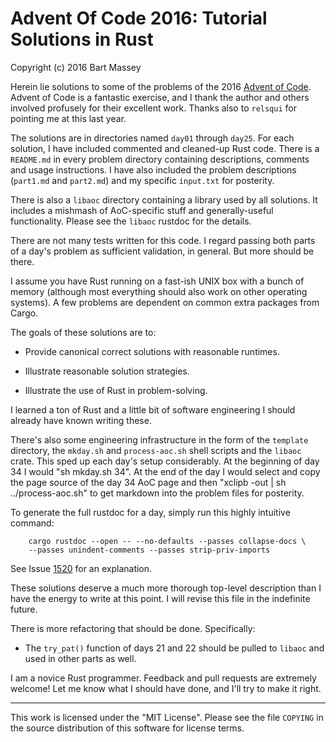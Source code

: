 # Advent Of Code 2016: Tutorial Solutions in Rust
Copyright (c) 2016 Bart Massey

Herein lie solutions to some of the problems of the 2016
[Advent of Code](http://adventofcode.com). Advent of Code is
a fantastic exercise, and I thank the author and others
involved profusely for their excellent work. Thanks also to
`relsqui` for pointing me at this last year.

The solutions are in directories named `day01` through
`day25`. For each solution, I have included commented and
cleaned-up Rust code. There is a `README.md` in every
problem directory containing descriptions, comments and
usage instructions. I have also included the problem
descriptions (`part1.md` and `part2.md`) and my specific
`input.txt` for posterity.

There is also a `libaoc` directory containing a library used
by all solutions. It includes a mishmash of AoC-specific
stuff and generally-useful functionality. Please see the
`libaoc` rustdoc for the details.

There are not many tests written for this code. I regard
passing both parts of a day's problem as sufficient
validation, in general.  But more should be there.

I assume you have Rust running on a fast-ish UNIX box with a
bunch of memory (although most everything should also work
on other operating systems).  A few problems are dependent
on common extra packages from Cargo.

The goals of these solutions are to:

* Provide canonical correct solutions with reasonable
  runtimes.

* Illustrate reasonable solution strategies.

* Illustrate the use of Rust in problem-solving.

I learned a ton of Rust and a little bit of software
engineering I should already have known writing these.

There's also some engineering infrastructure in the form of
the `template` directory, the `mkday.sh` and
`process-aoc.sh` shell scripts and the `libaoc` crate.  This
sped up each day's setup considerably. At the beginning of
day 34 I would "sh mkday.sh 34". At the end of the day I
would select and copy the page source of the day 34 AoC page
and then "xclipb -out | sh ../process-aoc.sh" to get
markdown into the problem files for posterity.

To generate the full rustdoc for a day, simply run this
highly intuitive command:

        cargo rustdoc --open -- --no-defaults --passes collapse-docs \
        --passes unindent-comments --passes strip-priv-imports

See Issue
[1520](https://github.com/rust-lang/cargo/issues/1520)
for an explanation.

These solutions deserve a much more thorough top-level
description than I have the energy to write at this point.
I will revise this file in the indefinite future.

There is more refactoring that should be done. Specifically:

* The `try_pat()` function of days 21 and 22 should be
  pulled to `libaoc` and used in other parts as well.

I am a novice Rust programmer. Feedback and pull requests
are extremely welcome! Let me know what I should have done,
and I'll try to make it right.


---

This work is licensed under the "MIT License".  Please see
the file `COPYING` in the source distribution of this software
for license terms.
